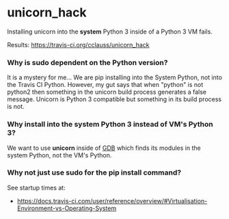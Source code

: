 # unicorn_hack
Installing unicorn into the __system__ Python 3 inside of a Python 3 VM fails.

Results: https://travis-ci.org/cclauss/unicorn_hack

### Why is sudo dependent on the Python version?
It is a mystery for me... We are pip installing into the System Python, not into the Travis CI Python.  However, my gut says that when "python" is not python2 then something in the unicorn build process generates a false message. Unicorn is Python 3 compatible but something in its build process is not.

### Why install into the system Python 3 instead of VM's Python 3?
We want to use __unicorn__ inside of [GDB](https://www.gnu.org/software/gdb/) which finds its modules in the system Python, not the VM's Python.

### Why not just use sudo for the pip install command?
See startup times at:
* https://docs.travis-ci.com/user/reference/overview/#Virtualisation-Environment-vs-Operating-System
